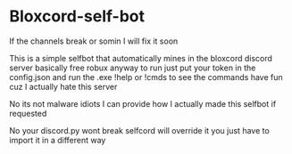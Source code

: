 # Bloxcord-self-bot
If the channels break or somin I will fix it soon

This is a simple selfbot that automatically mines in the bloxcord discord server
basically free robux anyway to run just put your token in the config.json and run the .exe
!help or !cmds to see the commands have fun cuz I actually hate this server

No its not malware idiots I can provide how I actually made this selfbot if requested

No your discord.py wont break selfcord will override it you just have to import it in a different way
